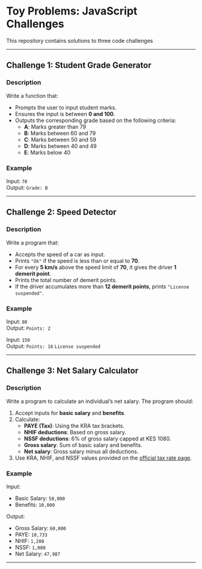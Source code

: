 # **Toy Problems: JavaScript Challenges**

This repository contains solutions to three code challenges 

---

## **Challenge 1: Student Grade Generator**
### **Description**
Write a function that:
- Prompts the user to input student marks.
- Ensures the input is between **0 and 100**.
- Outputs the corresponding grade based on the following criteria:
  - **A**: Marks greater than 79
  - **B**: Marks between 60 and 79
  - **C**: Marks between 50 and 59
  - **D**: Marks between 40 and 49
  - **E**: Marks below 40

### **Example**
Input: `70`  
Output: `Grade: B`

---

## **Challenge 2: Speed Detector**
### **Description**
Write a program that:
- Accepts the speed of a car as input.
- Prints `"Ok"` if the speed is less than or equal to **70**.
- For every **5 km/s** above the speed limit of **70**, it gives the driver **1 demerit point**.
- Prints the total number of demerit points.
- If the driver accumulates more than **12 demerit points**, prints `"License suspended"`.

### **Example**
Input: `80`  
Output: `Points: 2`

Input: `150`  
Output: `Points: 16`
`License suspended`

---

## **Challenge 3: Net Salary Calculator**
### **Description**
Write a program to calculate an individual’s net salary. The program should:
1. Accept inputs for **basic salary** and **benefits**.
2. Calculate:
   - **PAYE (Tax)**: Using the KRA tax brackets.
   - **NHIF deductions**: Based on gross salary.
   - **NSSF deductions**: 6% of gross salary capped at KES 1080.
   - **Gross salary**: Sum of basic salary and benefits.
   - **Net salary**: Gross salary minus all deductions.
3. Use KRA, NHIF, and NSSF values provided on the [official tax rate page](https://www.aren.co.ke/payroll/taxrates.htm).

### **Example**
Input:  
- Basic Salary: `50,000`  
- Benefits: `10,000`

Output:  
- Gross Salary: `60,000`  
- PAYE: `10,733`  
- NHIF: `1,200`  
- NSSF: `1,080`  
- Net Salary: `47,987`

---
